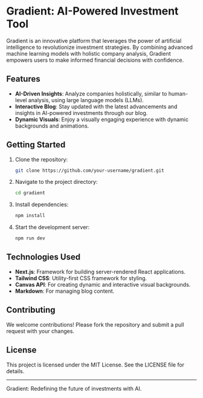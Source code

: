 # Gradient: AI-Powered Investment Tool

Gradient is an innovative platform that leverages the power of artificial intelligence to revolutionize investment strategies. By combining advanced machine learning models with holistic company analysis, Gradient empowers users to make informed financial decisions with confidence.

## Features

- **AI-Driven Insights**: Analyze companies holistically, similar to human-level analysis, using large language models (LLMs).
- **Interactive Blog**: Stay updated with the latest advancements and insights in AI-powered investments through our blog.
- **Dynamic Visuals**: Enjoy a visually engaging experience with dynamic backgrounds and animations.

## Getting Started

1. Clone the repository:
   ```bash
   git clone https://github.com/your-username/gradient.git
   ```
2. Navigate to the project directory:
   ```bash
   cd gradient
   ```
3. Install dependencies:
   ```bash
   npm install
   ```
4. Start the development server:
   ```bash
   npm run dev
   ```

## Technologies Used

- **Next.js**: Framework for building server-rendered React applications.
- **Tailwind CSS**: Utility-first CSS framework for styling.
- **Canvas API**: For creating dynamic and interactive visual backgrounds.
- **Markdown**: For managing blog content.

## Contributing

We welcome contributions! Please fork the repository and submit a pull request with your changes.

## License

This project is licensed under the MIT License. See the LICENSE file for details.

---

Gradient: Redefining the future of investments with AI.
